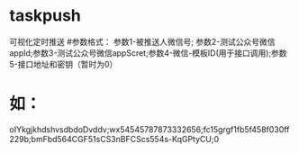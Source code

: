 # taskpush
可视化定时推送
#参数格式：
  参数1-被推送人微信号; 参数2-测试公众号微信appId;参数3-测试公众号微信appScret;参数4-微信-模板ID(用于接口调用);参数5-接口地址和密钥（暂时为0）
# 如：
  oIYkgjkhdshvsdbdoDvddv;wx54545787873332656;fc15grgf1fb5f458f030ff229b;bmFbd564CGF51sCS3nBFCScs554s-KqGPtyCU;0
